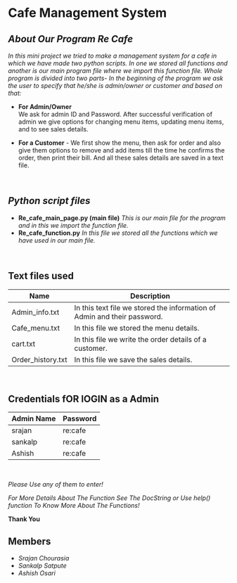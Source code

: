 
# **Cafe Management System**

## *About Our Program Re Cafe*

*In this mini project we tried to make a management system for a cafe in which we have made two  python scripts. 
In one we stored all functions and another is our main program file where we import this function file. Whole program is divided into two parts- 
In the beginning of the program we ask the user to specify that he/she is admin/owner or customer and based on that:*

* **For Admin/Owner**  
We ask for admin ID and Password. After successful verification of admin we give options for changing menu items, updating menu items, and to see sales details.
   
* **For a  Customer** - 
We first show the menu, then ask for order and also give them options to remove and add items till the time he confirms the order, then print their bill. And all these sales details are saved in a text file.

<br>

## *Python script files*

* **Re_cafe_main_page.py (main file)**
*This is our main file for the program and in this we import the function file.*
* **Re_cafe_function.py**
*In this file we stored all the functions which we have used in our main file.*

<br>

## Text files used


| Name | Description |
|----------------|------------------------|
| Admin_info.txt | In this text file we stored the information of Admin and their password. |
| Cafe_menu.txt | In this file we stored the menu details. |
| cart.txt | In this file we write the order details of a customer. |
| Order_history.txt | In this file we save the sales details. |

<br>

## Credentials fOR lOGIN as a Admin

| Admin Name   | Password                                                                |
| ----------------- | ------------------------------------------------------------------ |
| srajan | re:cafe |
| sankalp | re:cafe|
| Ashish  | re:cafe |

<br>

*Please Use any of them to enter!*

*For More Details About The Function See The DocString or Use help() function To Know More About The Functions!*

**Thank You**

## Members

 - *Srajan Chourasia*
 - *Sankalp Satpute*
 - *Ashish Osari*
